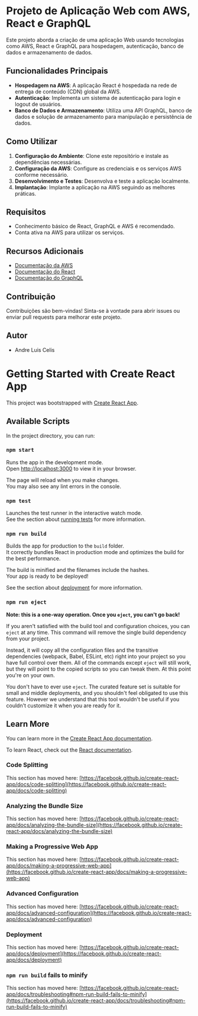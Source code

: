 







# Projeto de Aplicação Web com AWS, React e GraphQL

Este projeto aborda a criação de uma aplicação Web usando tecnologias como AWS, React e GraphQL para hospedagem, autenticação, banco de dados e armazenamento de dados.

## Funcionalidades Principais

- **Hospedagem na AWS**: A aplicação React é hospedada na rede de entrega de conteúdo (CDN) global da AWS.
- **Autenticação**: Implementa um sistema de autenticação para login e logout de usuários.
- **Banco de Dados e Armazenamento**: Utiliza uma API GraphQL, banco de dados e solução de armazenamento para manipulação e persistência de dados.

## Como Utilizar

1. **Configuração do Ambiente**: Clone este repositório e instale as dependências necessárias.
2. **Configuração da AWS**: Configure as credenciais e os serviços AWS conforme necessário.
3. **Desenvolvimento e Testes**: Desenvolva e teste a aplicação localmente.
4. **Implantação**: Implante a aplicação na AWS seguindo as melhores práticas.

## Requisitos

- Conhecimento básico de React, GraphQL e AWS é recomendado.
- Conta ativa na AWS para utilizar os serviços.

## Recursos Adicionais

- [Documentação da AWS](https://docs.aws.amazon.com/)
- [Documentação do React](https://reactjs.org/docs/getting-started.html)
- [Documentação do GraphQL](https://graphql.org/learn/)

## Contribuição

Contribuições são bem-vindas! Sinta-se à vontade para abrir issues ou enviar pull requests para melhorar este projeto.

## Autor

- Andre Luis Celis
# Getting Started with Create React App

This project was bootstrapped with [Create React App](https://github.com/facebook/create-react-app).

## Available Scripts

In the project directory, you can run:

### `npm start`

Runs the app in the development mode.\
Open [http://localhost:3000](http://localhost:3000) to view it in your browser.

The page will reload when you make changes.\
You may also see any lint errors in the console.

### `npm test`

Launches the test runner in the interactive watch mode.\
See the section about [running tests](https://facebook.github.io/create-react-app/docs/running-tests) for more information.

### `npm run build`

Builds the app for production to the `build` folder.\
It correctly bundles React in production mode and optimizes the build for the best performance.

The build is minified and the filenames include the hashes.\
Your app is ready to be deployed!

See the section about [deployment](https://facebook.github.io/create-react-app/docs/deployment) for more information.

### `npm run eject`

**Note: this is a one-way operation. Once you `eject`, you can't go back!**

If you aren't satisfied with the build tool and configuration choices, you can `eject` at any time. This command will remove the single build dependency from your project.

Instead, it will copy all the configuration files and the transitive dependencies (webpack, Babel, ESLint, etc) right into your project so you have full control over them. All of the commands except `eject` will still work, but they will point to the copied scripts so you can tweak them. At this point you're on your own.

You don't have to ever use `eject`. The curated feature set is suitable for small and middle deployments, and you shouldn't feel obligated to use this feature. However we understand that this tool wouldn't be useful if you couldn't customize it when you are ready for it.

## Learn More

You can learn more in the [Create React App documentation](https://facebook.github.io/create-react-app/docs/getting-started).

To learn React, check out the [React documentation](https://reactjs.org/).

### Code Splitting

This section has moved here: [https://facebook.github.io/create-react-app/docs/code-splitting](https://facebook.github.io/create-react-app/docs/code-splitting)

### Analyzing the Bundle Size

This section has moved here: [https://facebook.github.io/create-react-app/docs/analyzing-the-bundle-size](https://facebook.github.io/create-react-app/docs/analyzing-the-bundle-size)

### Making a Progressive Web App

This section has moved here: [https://facebook.github.io/create-react-app/docs/making-a-progressive-web-app](https://facebook.github.io/create-react-app/docs/making-a-progressive-web-app)

### Advanced Configuration

This section has moved here: [https://facebook.github.io/create-react-app/docs/advanced-configuration](https://facebook.github.io/create-react-app/docs/advanced-configuration)

### Deployment

This section has moved here: [https://facebook.github.io/create-react-app/docs/deployment](https://facebook.github.io/create-react-app/docs/deployment)

### `npm run build` fails to minify

This section has moved here: [https://facebook.github.io/create-react-app/docs/troubleshooting#npm-run-build-fails-to-minify](https://facebook.github.io/create-react-app/docs/troubleshooting#npm-run-build-fails-to-minify)

